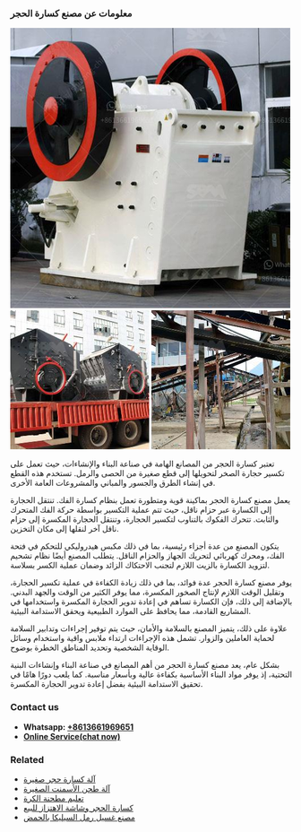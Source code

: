 <h3>معلومات عن مصنع كسارة الحجر</h3><img src='1701854295.jpg' alt=''><p>تعتبر كسارة الحجر من المصانع الهامة في صناعة البناء والإنشاءات، حيث تعمل على تكسير حجارة الصخر لتحويلها إلى قطع صغيرة من الحصى والرمل. تستخدم هذه القطع في إنشاء الطرق والجسور والمباني والمشروعات العامة الأخرى.</p><p>يعمل مصنع كسارة الحجر بماكينة قوية ومتطورة تعمل بنظام كسارة الفك. تنتقل الحجارة إلى الكسارة عبر حزام ناقل، حيث تتم عملية التكسير بواسطة حركة الفك المتحرك والثابت. تتحرك الفكوك بالتناوب لتكسير الحجارة، وتنتقل الحجارة المكسرة إلى حزام ناقل آخر لنقلها إلى مكان التخزين.</p><p>يتكون المصنع من عدة أجزاء رئيسية، بما في ذلك مكبس هيدروليكي للتحكم في فتحة الفك، ومحرك كهربائي لتحريك الجهاز والحزام الناقل. يتطلب المصنع أيضًا نظام تشحيم لتزويد الكسارة بالزيت اللازم لتجنب الاحتكاك الزائد وضمان عملية الكسر بسلاسة.</p><p>يوفر مصنع كسارة الحجر عدة فوائد، بما في ذلك زيادة الكفاءة في عملية تكسير الحجارة، وتقليل الوقت اللازم لإنتاج الصخور المكسرة، مما يوفر الكثير من الوقت والجهد البدني. بالإضافة إلى ذلك، فإن الكسارة تساهم في إعادة تدوير الحجارة المكسرة واستخدامها في المشاريع القادمة، مما يحافظ على الموارد الطبيعية ويحقق الاستدامة البيئية.</p><p>علاوة على ذلك، يتميز المصنع بالسلامة والأمان، حيث يتم توفير إجراءات وتدابير السلامة لحماية العاملين والزوار. تشمل هذه الإجراءات ارتداء ملابس واقية واستخدام وسائل الوقاية الشخصية وتحديد المناطق الخطرة بوضوح.</p><p>بشكل عام، يعد مصنع كسارة الحجر من أهم المصانع في صناعة البناء وإنشاءات البنية التحتية، إذ يوفر مواد البناء الأساسية بكفاءة عالية وبأسعار مناسبة. كما يلعب دورًا هامًا في تحقيق الاستدامة البيئية بفضل إعادة تدوير الحجارة المكسرة.</p><h3>Contact us</h3><ul><li><strong>Whatsapp:&nbsp;<a href="https://wa.me/8613661969651">+8613661969651</a></strong></li><li><a href="https://swt.shibang-china.com/?git&amp;zhl&amp;معلومات عن مصنع كسارة الحجر"><strong>Online Service(chat now)</strong></a></li></ul><h3>Related</h3><ul><li><a href='آلة كسارة حجر صغيرة.md'>آلة كسارة حجر صغيرة</a></li><li><a href='آلة طحن الأسمنت الصغيرة.md'>آلة طحن الأسمنت الصغيرة</a></li><li><a href='تعليم مطحنة الكرة.md'>تعليم مطحنة الكرة</a></li><li><a href='كسارة الحجر وشاشة الاهتزاز للبيع.md'>كسارة الحجر وشاشة الاهتزاز للبيع</a></li><li><a href='مصنع غسيل رمل السيليكا بالحمض.md'>مصنع غسيل رمل السيليكا بالحمض</a></li></ul>